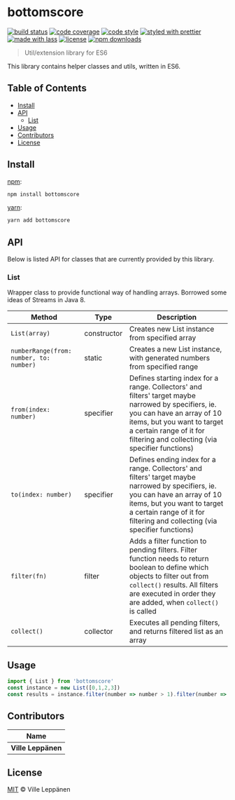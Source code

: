 # bottomscore

[![build status](https://img.shields.io/travis/vileppanen/bottomscore.svg)](https://travis-ci.com/vileppanen/bottomscore)
[![code coverage](https://img.shields.io/codecov/c/github/vileppanen/bottomscore.svg)](https://codecov.io/gh/vileppanen/bottomscore)
[![code style](https://img.shields.io/badge/code_style-XO-5ed9c7.svg)](https://github.com/sindresorhus/xo)
[![styled with prettier](https://img.shields.io/badge/styled_with-prettier-ff69b4.svg)](https://github.com/prettier/prettier)
[![made with lass](https://img.shields.io/badge/made_with-lass-95CC28.svg)](https://lass.js.org)
[![license](https://img.shields.io/github/license/vileppanen/bottomscore.svg)](LICENSE)
[![npm downloads](https://img.shields.io/npm/dt/bottomscore.svg)](https://npm.im/bottomscore)

> Util/extension library for ES6

This library contains helper classes and utils, written in ES6.


## Table of Contents

* [Install](#install)
* [API](#api)
  * [List](#list)
* [Usage](#usage)
* [Contributors](#contributors)
* [License](#license)


## Install

[npm][]:

```sh
npm install bottomscore
```

[yarn][]:

```sh
yarn add bottomscore
```


## API

Below is listed API for classes that are currently provided by this library.

### List

Wrapper class to provide functional way of handling arrays. Borrowed some ideas of Streams in Java 8.

| Method                                  | Type        | Description                                                                                                                                                                                                                                  |
| --------------------------------------- | ----------- | -------------------------------------------------------------------------------------------------------------------------------------------------------------------------------------------------------------------------------------------- |
| `List(array)`                           | constructor | Creates new List instance from specified array                                                                                                                                                                                               |
| `numberRange(from: number, to: number)` | static      | Creates a new List instance, with generated numbers from specified range                                                                                                                                                                     |
| `from(index: number)`                   | specifier   | Defines starting index for a range. Collectors' and filters' target maybe narrowed by specifiers, ie. you can have an array of 10 items, but you want to target a certain range of it for filtering and collecting (via specifier functions) |
| `to(index: number)`                     | specifier   | Defines ending index for a range. Collectors' and filters' target maybe narrowed by specifiers, ie. you can have an array of 10 items, but you want to target a certain range of it for filtering and collecting (via specifier functions)   |
| `filter(fn)`                            | filter      | Adds a filter function to pending filters. Filter function needs to return boolean to define which objects to filter out from `collect()` results. All filters are executed in order they are added, when `collect()` is called              |
| `collect()`                             | collector   | Executes all pending filters, and returns filtered list as an array                                                                                                                                                                          |


## Usage

```js
import { List } from 'bottomscore'
const instance = new List([0,1,2,3])
const results = instance.filter(number => number > 1).filter(number => number < 3).collect()
```


## Contributors

| Name               |
| ------------------ |
| **Ville Leppänen** |


## License

[MIT](LICENSE) © Ville Leppänen


## 

[npm]: https://www.npmjs.com/

[yarn]: https://yarnpkg.com/
